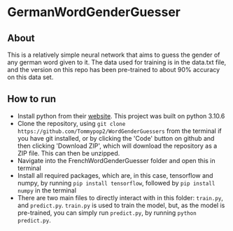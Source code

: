 # GermanWordGenderGuesser

## About

This is a relatively simple neural network that aims to guess the gender of any german word given to it. The data used for training is in the data.txt file, and the version on this repo has been pre-trained to about 90% accuracy on this data set.

## How to run

- Install python from their [website](https://www.python.org/). This project was built on python 3.10.6
- Clone the repository, using `git clone https://github.com/Tommypop2/WordGenderGuessers` from the terminal if you have git installed, or by clicking the 'Code' button on github and then clicking 'Download ZIP', which will download the repository as a ZIP file. This can then be unzipped.
- Navigate into the FrenchWordGenderGuesser folder and open this in terminal
- Install all required packages, which are, in this case, tensorflow and numpy, by running `pip install tensorflow`, followed by `pip install numpy` in the terminal
- There are two main files to directly interact with in this folder: `train.py`, and `predict.py`. `train.py` is used to train the model, but, as the model is pre-trained, you can simply run `predict.py`, by running `python predict.py`.
